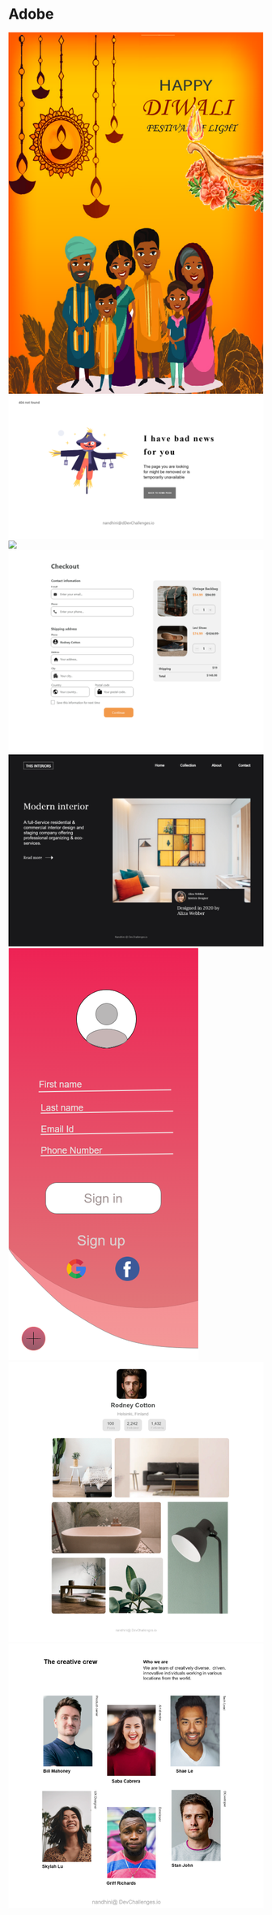 # Adobe
<img src="diwali.jpg">
<img src="404.png">
<img src="Custom Size – 1.png">
<img src="form.png">
<img src="interior design.jpg">
<img src="login page.png">
<img src="my-gallery.png">
<img src="team.png">

